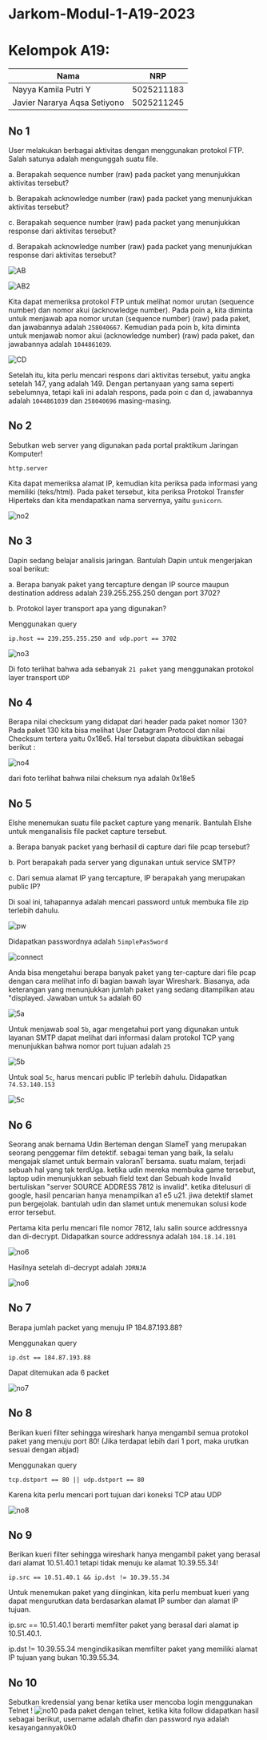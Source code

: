 # Jarkom-Modul-1-A19-2023

# Kelompok A19:
| Nama | NRP |
| ---------------------- | ---------- |
| Nayya Kamila Putri Y | 5025211183 |
| Javier Nararya Aqsa Setiyono | 5025211245 |

## No 1
User melakukan berbagai aktivitas dengan menggunakan protokol FTP. Salah satunya adalah mengunggah suatu file.

a. Berapakah sequence number (raw) pada packet yang menunjukkan aktivitas tersebut? 

b. Berapakah acknowledge number (raw) pada packet yang menunjukkan aktivitas tersebut? 

c. Berapakah sequence number (raw) pada packet yang menunjukkan response dari aktivitas tersebut?

d. Berapakah acknowledge number (raw) pada packet yang menunjukkan response dari aktivitas tersebut?

![AB](img/no1.png)

![AB2](img/ab.png)

Kita dapat memeriksa protokol FTP untuk melihat nomor urutan (sequence number) dan nomor akui (acknowledge number). Pada poin a, kita diminta untuk menjawab apa nomor urutan (sequence number) (raw) pada paket, dan jawabannya adalah `258040667`. Kemudian pada poin b, kita diminta untuk menjawab nomor akui (acknowledge number) (raw) pada paket, dan jawabannya adalah `1044861039`.

![CD](img/cd.png)

Setelah itu, kita perlu mencari respons dari aktivitas tersebut, yaitu angka setelah 147, yang adalah 149. Dengan pertanyaan yang sama seperti sebelumnya, tetapi kali ini adalah respons, pada poin c dan d, jawabannya adalah `1044861039` dan `258040696` masing-masing.

## No 2
Sebutkan web server yang digunakan pada portal praktikum Jaringan Komputer!
```
http.server
```

Kita dapat memeriksa alamat IP, kemudian kita periksa pada informasi yang memiliki (teks/html). Pada paket tersebut, kita periksa Protokol Transfer Hiperteks dan kita mendapatkan nama servernya, yaitu `gunicorn`.

![no2](img/no2.png)

## No 3
Dapin sedang belajar analisis jaringan. Bantulah Dapin untuk mengerjakan soal berikut:

a. Berapa banyak paket yang tercapture dengan IP source maupun destination address adalah 239.255.255.250 dengan port 3702? 

b. Protokol layer transport apa yang digunakan?

Menggunakan query
```
ip.host == 239.255.255.250 and udp.port == 3702
```

![no3](img/no3.png)

Di foto terlihat bahwa ada sebanyak `21 paket` yang menggunakan protokol layer transport `UDP`

## No 4
Berapa nilai checksum yang didapat dari header pada paket nomor 130?
Pada paket 130 kita bisa melihat User Datagram Protocol dan nilai Checksum tertera yaitu 0x18e5. Hal tersebut dapata dibuktikan sebagai berikut :

![no4](img/no4.PNG)

dari foto terlihat bahwa nilai cheksum nya adalah 0x18e5


## No 5
Elshe menemukan suatu file packet capture yang menarik. Bantulah Elshe untuk menganalisis file packet capture tersebut.

a. Berapa banyak packet yang berhasil di capture dari file pcap tersebut?

b. Port berapakah pada server yang digunakan untuk service SMTP?

c. Dari semua alamat IP yang tercapture, IP berapakah yang merupakan public IP?

Di soal ini, tahapannya adalah mencari password untuk membuka file zip terlebih dahulu.

![pw](img/pw.png)

Didapatkan passwordnya adalah `5implePas5word`

![connect](img/connect.png)

Anda bisa mengetahui berapa banyak paket yang ter-capture dari file pcap dengan cara melihat info di bagian bawah layar Wireshark. Biasanya, ada keterangan yang menunjukkan jumlah paket yang sedang ditampilkan atau "displayed. Jawaban untuk `5a` adalah 60

![5a](img/5a.png)

Untuk menjawab soal `5b`, agar mengetahui port yang digunakan untuk layanan SMTP dapat melihat dari informasi dalam protokol TCP yang menunjukkan bahwa nomor port tujuan adalah `25`

![5b](img/5b.png)

Untuk soal `5c`, harus mencari public IP terlebih dahulu. Didapatkan `74.53.140.153`

![5c](img/5c.png)

## No 6
Seorang anak bernama Udin Berteman dengan SlameT yang merupakan seorang penggemar film detektif. sebagai teman yang baik, Ia selalu mengajak slamet untuk bermain valoranT bersama. suatu malam, terjadi sebuah hal yang tak terdUga. ketika udin mereka membuka game tersebut, laptop udin menunjukkan sebuah field text dan Sebuah kode Invalid bertuliskan "server SOURCE ADDRESS 7812 is invalid". ketika ditelusuri di google, hasil pencarian hanya menampilkan a1 e5 u21. jiwa detektif slamet pun bergejolak. bantulah udin dan slamet untuk menemukan solusi kode error tersebut.

Pertama kita perlu mencari file nomor 7812, lalu salin source addressnya dan di-decrypt. Didapatkan source addressnya adalah `104.18.14.101`

![no6](img/no6.png)

Hasilnya setelah di-decrypt adalah `JDRNJA`

![no6](img/decrypt.png)

## No 7
Berapa jumlah packet yang menuju IP 184.87.193.88?

Menggunakan query
```
ip.dst == 184.87.193.88
```
Dapat ditemukan ada 6 packet

![no7](img/no7.png)

## No 8
Berikan kueri filter sehingga wireshark hanya mengambil semua protokol paket yang menuju port 80! (Jika terdapat lebih dari 1 port, maka urutkan sesuai dengan abjad)

Menggunakan query
```
tcp.dstport == 80 || udp.dstport == 80
```
Karena kita perlu mencari port tujuan dari koneksi TCP atau UDP

![no8](img/no8.png)

## No 9
Berikan kueri filter sehingga wireshark hanya mengambil paket yang berasal dari alamat 10.51.40.1 tetapi tidak menuju ke alamat 10.39.55.34!
```
ip.src == 10.51.40.1 && ip.dst != 10.39.55.34
```
Untuk menemukan paket yang diinginkan, kita perlu membuat kueri yang dapat mengurutkan data berdasarkan alamat IP sumber dan alamat IP tujuan.

ip.src == 10.51.40.1 berarti memfilter paket yang berasal dari alamat ip 10.51.40.1. 

ip.dst != 10.39.55.34 mengindikasikan memfilter paket yang memiliki alamat IP tujuan yang bukan 10.39.55.34.

## No 10
Sebutkan kredensial yang benar ketika user mencoba login menggunakan Telnet !
![no10](img/no10.PNG)
pada paket dengan telnet, ketika kita follow didapatkan hasil sebagai berikut, username adalah dhafin dan password nya adalah kesayangannyak0k0


